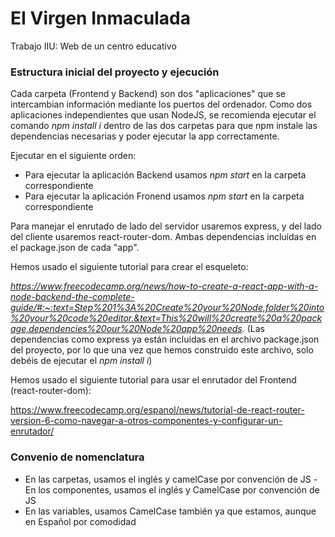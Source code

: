 # EI Virgen Inmaculada
Trabajo IIU: Web de un centro educativo

### Estructura inicial del proyecto y ejecución

Cada carpeta (Frontend y Backend) son dos "aplicaciones" que se intercambian información mediante los puertos del ordenador. Como dos aplicaciones independientes que usan NodeJS, se recomienda ejecutar el comando _npm install i_ dentro de las dos carpetas para que npm instale las dependencias necesarias y poder ejecutar la app correctamente.

Ejecutar en el siguiente orden:

- Para ejecutar la aplicación Backend usamos _npm start_ en la carpeta correspondiente
- Para ejecutar la aplicación Fronend usamos _npm start_ en la carpeta correspondiente

Para manejar el enrutado de lado del servidor usaremos express, y del lado del cliente usaremos react-router-dom. Ambas dependencias incluidas en el package.json de cada "app".


Hemos usado el siguiente tutorial para crear el esqueleto:

_https://www.freecodecamp.org/news/how-to-create-a-react-app-with-a-node-backend-the-complete-guide/#:~:text=Step%201%3A%20Create%20your%20Node,folder%20into%20your%20code%20editor.&text=This%20will%20create%20a%20package,dependencies%20our%20Node%20app%20needs._  (Las dependencias como express ya están incluidas en el archivo package.json del proyecto, por lo que una vez que hemos construido este archivo, solo debéis de ejecutar el _npm install i_)

Hemos usado el siguiente tutorial para usar el enrutador del Frontend (react-router-dom):

https://www.freecodecamp.org/espanol/news/tutorial-de-react-router-version-6-como-navegar-a-otros-componentes-y-configurar-un-enrutador/

### Convenio de nomenclatura

- En las carpetas, usamos el inglés y camelCase por convención de JS
-En los componentes, usamos el inglés y CamelCase por convención de JS
- En las variables, usamos CamelCase también ya que estamos, aunque en Español por comodidad


